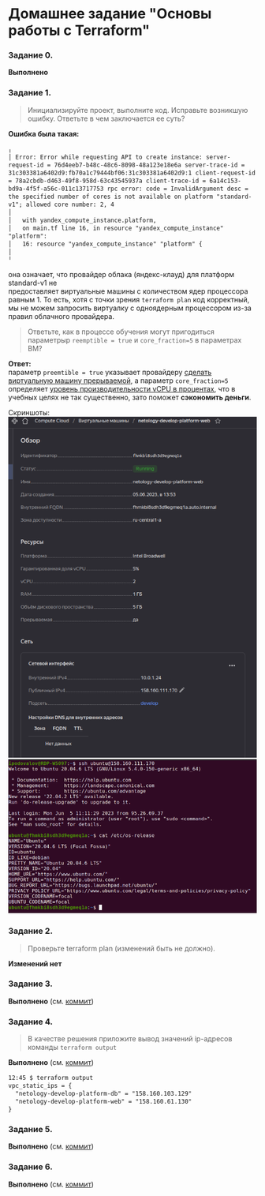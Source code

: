 # Домашнее задание "Основы работы с Terraform"

### Задание 0.
**Выполнено**

### Задание 1.
> Инициализируйте проект, выполните код. Исправьте возникшую ошибку. Ответьте в чем заключается ее суть?

**Ошибка была такая:**
```shell
╷
│ Error: Error while requesting API to create instance: server-request-id = 76d4eeb7-b48c-48c6-8098-48a123e18e6a server-trace-id = 31c303381a6402d9:fb70a1c79444bf06:31c303381a6402d9:1 client-request-id = 78a2cbdb-d463-49f8-958d-63c43545937a client-trace-id = 6a14c153-bd9a-4f5f-a56c-011c13717753 rpc error: code = InvalidArgument desc = the specified number of cores is not available on platform "standard-v1"; allowed core number: 2, 4
│
│   with yandex_compute_instance.platform,                                                                             
│   on main.tf line 16, in resource "yandex_compute_instance" "platform":                                              
│   16: resource "yandex_compute_instance" "platform" {                                                                
│                                                                                                                      
╵                                                                                                                      
```
она означает, что провайдер облака (яндекс-клауд) для платформ standard-v1 не  
предоставляет виртуальные машины с количеством ядер процессора равным 1. То есть, 
хотя с точки зрения `terraform plan` код корректный, мы не можем запросить виртуалку
с одноядерным процессором из-за правил облачного провайдера.

> Ответьте, как в процессе обучения могут пригодиться параметрыp `reemptible = true` и `core_fraction=5` в параметрах ВМ?  

**Ответ:**  
параметр `preemtible = true` указывает провайдеру [сделать виртуальную машину прерываемой](https://cloud.yandex.ru/docs/compute/operations/vm-create/create-preemptible-vm#create-preemptible), а параметр `core_fraction=5` определяет [уровень производительности vCPU в процентах](https://cloud.yandex.ru/docs/compute/concepts/performance-levels), что в учебных целях не так существенно, зато поможет **сэкономить деньги**.

Скриншоты:  
![yc-vpc-list](./1.png)  
![console](./2.png)

### Задание 2.
> Проверьте terraform plan (изменений быть не должно).

**Изменений нет**

### Задание 3.
**Выполнено** (см. [коммит](https://github.com/ipodovalov/devops-netology/blob/1559deeebe783bd9f9452849e8e8c4a4892160a6/tasks/007-terraform-basic/02/src/main.tf))

### Задание 4.
> В качестве решения приложите вывод значений ip-адресов команды `terraform output`

**Выполнено** (см. [коммит](https://github.com/ipodovalov/devops-netology/blob/7a6133cc4151f710fc1506a3bf57fd14e13c0ca2/tasks/007-terraform-basic/02/src/outputs.tf))

```shell
12:45 $ terraform output                            
vpc_static_ips = {                                  
  "netology-develop-platform-db" = "158.160.103.129"
  "netology-develop-platform-web" = "158.160.61.130"
}                                                   
```

### Задание 5.

**Выполнено** (см. [коммит](https://github.com/ipodovalov/devops-netology/blob/623ec03aa5ecd316f27f1cfaac00d9f5a963f227/tasks/007-terraform-basic/02/src/locals.tf))

### Задание 6.

**Выполнено** (см. [коммит](https://github.com/ipodovalov/devops-netology/blob/9d53c185f2e2b086295d1a0d801713255e012b2b/tasks/007-terraform-basic/02/src/vms_platform.tf))

